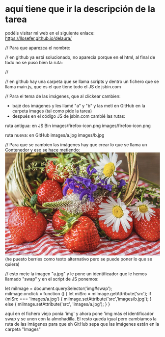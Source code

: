 # aquí tiene que ir la descripción de la tarea

podéis visitar mi web en el siguiente enlace: https://llosefer.github.io/delaura/

// Para que aparezca el nombre:

// en github ya está solucionado, no aparecía porque en el html, al final de todo no se puso bien la ruta:

// <script src="scripts/main.js"></script>

// en github hay una carpeta que se llama scripts y dentro un fichero que se llama main.js, que es el que tiene todo el JS de jsbin.com


// Para el tema de las imágenes, que al clickear cambien:

- bajé dos imágenes y les llamé "a" y "b" y las metí en GitHub en la carpeta images (tal como pide la tarea)
- después en el código JS de jsbin.com cambié las rutas:

ruta antigua: en JS Bin
                                              images/firefox-icon.png
                                              images/firefox-icon.png

ruta nueva:   en GitHub
                                             images/a.jpg
                                             images/b.jpg


// Para que se cambien las imágenes hay que crear lo que se llama un Contenedor y eso se hace metiendo: <img src="images/a.jpg" alt="berries" id="swap">   (he puesto berries  como texto alternativo pero se puede poner lo que se quiera)

// esto mete la imagen "a.jpg" y le pone un identificador que le hemos llamado "swap" y en el script de JS ponemos:

let miImage = document.querySelector('img#swap');  
miImage.onclick = function () {
    let miSrc = miImage.getAttribute('src');
    if (miSrc === 'images/a.jpg') {
      miImage.setAttribute('src','images/b.jpg');
    } else {
      miImage.setAttribute('src', 'images/a.jpg');
    }
}

aquí en el fichero viejo ponía 'img' y ahora pone 'img más el identificador swap y se unen con la almohadilla. El resto queda igual pero cambiamos la ruta de las imágenes para que eh GitHub sepa que las imágenes están en la carpeta "Images"
